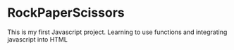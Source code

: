 # RockPaperScissors
This is my first Javascript project.
Learning to use functions and integrating javascript into HTML
